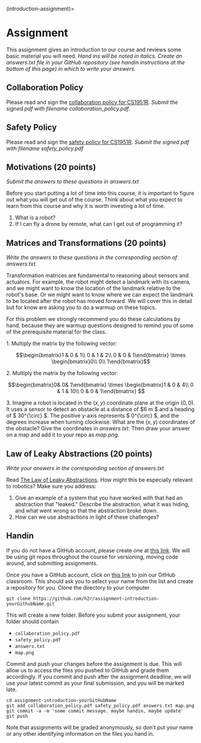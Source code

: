 (introduction-assignment)=
# Assignment

This assignment gives an introduction to our course and reviews some basic material you will need. *Hand ins will be noted in italics. Create an answers.txt file in your GitHub repository (see handin instructions at the bottom of this page) in which to write your answers.*

<!--## Course Form

Fill out the [form](https://docs.google.com/forms/d/1H9RmjkpoRjVK3JAbkEogyKDuwZQWIR6a7M4KQng4Tf0/viewform?edit_requested=true) in order to apply for admission to the course. -->

## Collaboration Policy

Please read and sign the [collaboration policy for CS1951R](https://cs.brown.edu/courses/cs1951r/assignments/introduction/collaboration_policy.pdf). *Submit the signed pdf with filename collaboration_policy.pdf.*

## Safety Policy

Please read and sign the [safety policy for CS1951R](https://cs.brown.edu/courses/cs1951r/assignments/introduction/safety_policy.pdf). *Submit the signed pdf with filename safety_policy.pdf*

## Motivations (20 points)

*Submit the answers to these questions in answers.txt*

Before you start putting a lot of time into this course, it is important to figure out what you will get out of the course. Think about what you expect to learn from this course and why it is worth investing a lot of time. 

1. What is a robot?
2. If I can fly a drone by remote, what can I get out of programming it?

## Matrices and Transformations (20 points)

*Write the answers to these questions in the corresponding section of answers.txt.*

Transformation matrices are fundamental to reasoning about sensors and actuators. For example, the robot might detect a landmark with its camera, and we might want to know the location of the landmark relative to the robot's base. Or we might want to know where we can expect the landmark to be located after the robot has moved forward. We will cover this in detail but for know are asking you to do a warmup on these topics.

For this problem we strongly recommend you do these calculations by hand, because they are warmup questions designed to remind you of some of the prerequisite material for the class.

1\. Multiply the matrix by the following vector: 

$$\begin{bmatrix}1 & 0 & 1\\ 0 & 1 & 2\\ 0 & 0 & 1\end{bmatrix} \times \begin{bmatrix}0\\ 0\\ 1\end{bmatrix}$$

2\. Multiply the matrix by the following vector: 

$$\begin{bmatrix}0& 0& 1\end{bmatrix} \times \begin{bmatrix}1 & 0 & 4\\ 0 & 1 & 10\\ 0 & 0 & 1\end{bmatrix} $$

3\. Imagine a robot is located in the $(x, y)$ coordinate plane at the origin $(0,0)$. It uses a sensor to detect an obstacle at a distance of $6 m $ and a heading of $ 30^{\circ} $. The positive y-axis represents $ 0^{\circ} $, and the degrees increase when turning clockwise. What are the $(x, y)$ coordinates of the obstacle? Give the coordinates in *answers.txt*. Then draw your answer on a map and add it to your repo as *map.png*.

## Law of Leaky Abstractions (20 points)

*Write your answers in the corresponding section of answers.txt*

Read [The Law of Leaky Abstractions](https://www.joelonsoftware.com/2002/11/11/the-law-of-leaky-abstractions/). How might this be especially relevant to robotics? Make sure you address:

1. Give an example of a system that you have worked with that had an abstraction that "leaked."  Describe the abstraction, what it was hiding, and what went wrong so that the abstraction broke down. 
2. How can we use abstractions in light of these challenges?

## Handin

If you do not have a GitHub account, please create one at [this link](https://github.com/). We will be using git repos throughout the course for versioning, moving code around, and submitting assignments.

Once you have a GitHub account, click on [this link](https://classroom.github.com/a/6jGIbXxb) to join our GitHub classroom. This should ask you to select your name from the list and create a repository for you. Clone the directory to your computer

```
git clone https://github.com/h2r/assignment-introduction-yourGithubName.git
```

This will create a new folder. Before you submit your assignment, your folder should contain

- `collaboration_policy.pdf`
- `safety_policy.pdf`
- `answers.txt`
- `map.png`

Commit and push your changes before the assignment is due. This will allow us to access the files you pushed to GitHub and grade them accordingly. If you commit and push after the assignment deadline, we will use your latest commit as your final submission, and you will be marked late.

```
cd assignment-introduction-yourGitHubName
git add collaboration_policy.pdf safety_policy.pdf answers.txt map.png
git commit -a -m 'some commit message. maybe handin, maybe update'
git push
```

Note that assignments will be graded anonymously, so don't put your name or any other identifying information on the files you hand in.

<!--If your name is not in the list of names, please email [cs1951rheadtas@lists.brown.edu](mailto:cs1951rheadtas@lists.brown.edu) and we will make sure your name is added to the list. -->